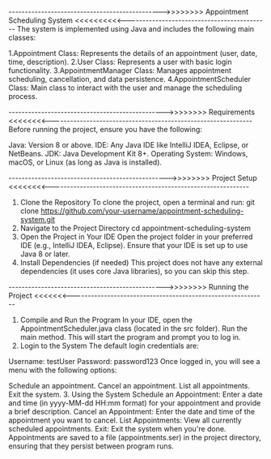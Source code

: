 ----------------------------------------------->>>>>>>> Appointment Scheduling System <<<<<<<<<<--------------------------------------------
The system is implemented using Java and includes the following main classes:

1.Appointment Class: Represents the details of an appointment (user, date, time, description).
2.User Class: Represents a user with basic login functionality.
3.AppointmentManager Class: Manages appointment scheduling, cancellation, and data persistence.
4.AppointmentScheduler Class: Main class to interact with the user and manage the scheduling process.

------------------------------------------------>>>>>>>> Requirements <<<<<<<<--------------------------------------------------------------
Before running the project, ensure you have the following:

Java: Version 8 or above.
IDE: Any Java IDE like IntelliJ IDEA, Eclipse, or NetBeans.
JDK: Java Development Kit 8+.
Operating System: Windows, macOS, or Linux (as long as Java is installed).

------------------------------------------------->>>>>>>> Project Setup <<<<<<<<-------------------------------------------------------------
1. Clone the Repository
To clone the project, open a terminal and run:
git clone https://github.com/your-username/appointment-scheduling-system.git
2. Navigate to the Project Directory
cd appointment-scheduling-system
3. Open the Project in Your IDE
Open the project folder in your preferred IDE (e.g., IntelliJ IDEA, Eclipse).
Ensure that your IDE is set up to use Java 8 or later.
4. Install Dependencies (if needed)
This project does not have any external dependencies (it uses core Java libraries), so you can skip this step.

------------------------------------------------>>>>>>>> Running the Project <<<<<<<------------------------------------------------------------
1. Compile and Run the Program
In your IDE, open the AppointmentScheduler.java class (located in the src folder).
Run the main method. This will start the program and prompt you to log in.
2. Login to the System
The default login credentials are:

Username: testUser
Password: password123
Once logged in, you will see a menu with the following options:

Schedule an appointment.
Cancel an appointment.
List all appointments.
Exit the system.
3. Using the System
Schedule an Appointment: Enter a date and time (in yyyy-MM-dd HH:mm format) for your appointment and provide a brief description.
Cancel an Appointment: Enter the date and time of the appointment you want to cancel.
List Appointments: View all currently scheduled appointments.
Exit: Exit the system when you're done.
Appointments are saved to a file (appointments.ser) in the project directory, ensuring that they persist between program runs.
